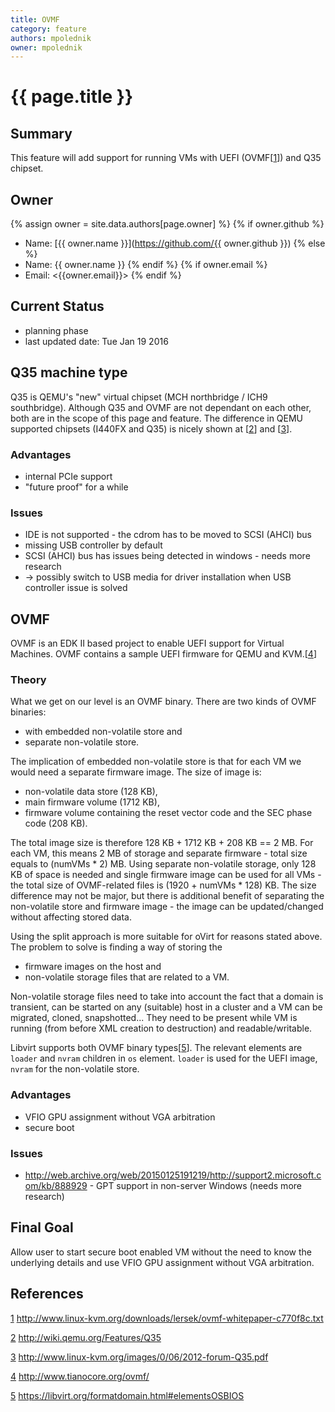 ```yaml
---
title: OVMF
category: feature
authors: mpolednik
owner: mpolednik
---
```


# {{ page.title }}

## Summary

This feature will add support for running VMs with UEFI (OVMF[[1]]) and Q35 chipset.

## Owner

{% assign owner = site.data.authors[page.owner] %}
{% if owner.github %}
* Name: [{{ owner.name }}](https://github.com/{{ owner.github }})
{% else %}
* Name: {{ owner.name }}
{% endif %}
{% if owner.email %}
* Email: <{{owner.email}}>
{% endif %}

## Current Status

*   planning phase
*   last updated date: Tue Jan 19 2016

## Q35 machine type

Q35 is QEMU's "new" virtual chipset (MCH northbridge / ICH9 southbridge).
Although Q35 and OVMF are not dependant on each other, both are in the scope of this page and feature.
The difference in QEMU supported chipsets (I440FX and Q35) is nicely shown at [[2]] and [[3]].

### Advantages

*   internal PCIe support
*   "future proof" for a while

### Issues

*   IDE is not supported - the cdrom has to be moved to SCSI (AHCI) bus
*   missing USB controller by default
*   SCSI (AHCI) bus has issues being detected in windows - needs more research
*   -> possibly switch to USB media for driver installation when USB controller issue is solved

## OVMF

OVMF is an EDK II based project to enable UEFI support for Virtual Machines. OVMF contains a sample UEFI firmware for QEMU and KVM.[[4]]

### Theory

What we get on our level is an OVMF binary. There are two kinds of OVMF binaries:

*   with embedded non-volatile store and
*   separate non-volatile store.

The implication of embedded non-volatile store is that for each VM we would need a separate firmware image. The size of image is:

*   non-volatile data store (128 KB),
*   main firmware volume (1712 KB),
*   firmware volume containing the reset vector code and the SEC phase code (208 KB).

The total image size is therefore 128 KB + 1712 KB + 208 KB == 2 MB. For each VM, this means 2 MB of storage and separate firmware - total size equals to (numVMs \* 2) MB.
Using separate non-volatile storage, only 128 KB of space is needed and single firmware image can be used for all VMs - the total size of OVMF-related files is (1920 + numVMs \* 128) KB.
The size difference may not be major, but there is additional benefit of separating the non-volatile store and firmware image - the image can be updated/changed without affecting stored data.

Using the split approach is more suitable for oVirt for reasons stated above. The problem to solve is finding a way of storing the

*   firmware images on the host and
*   non-volatile storage files that are related to a VM.

Non-volatile storage files need to take into account the fact that a domain is transient, can be started on any (suitable) host in a cluster and a VM can be migrated, cloned, snapshotted...
They need to be present while VM is running (from before XML creation to destruction) and readable/writable.

Libvirt supports both OVMF binary types[[5]]. The relevant elements are `loader` and `nvram` children in `os` element. `loader` is used for the UEFI image, `nvram` for the non-volatile store.

### Advantages

*   VFIO GPU assignment without VGA arbitration
*   secure boot

### Issues

*   <http://web.archive.org/web/20150125191219/http://support2.microsoft.com/kb/888929> - GPT support in non-server Windows (needs more research)

## Final Goal

Allow user to start secure boot enabled VM without the need to know the underlying details and use VFIO GPU assignment without VGA arbitration.

## References

[1] <http://www.linux-kvm.org/downloads/lersek/ovmf-whitepaper-c770f8c.txt>

[1]: <http://www.linux-kvm.org/downloads/lersek/ovmf-whitepaper-c770f8c.txt>

[2] <http://wiki.qemu.org/Features/Q35>

[2]: <http://wiki.qemu.org/Features/Q35>

[3] <http://www.linux-kvm.org/images/0/06/2012-forum-Q35.pdf>

[3]: <http://www.linux-kvm.org/images/0/06/2012-forum-Q35.pdf>

[4] <http://www.tianocore.org/ovmf/>

[4]: <http://www.tianocore.org/ovmf/>

[5] <https://libvirt.org/formatdomain.html#elementsOSBIOS>

[5]: <https://libvirt.org/formatdomain.html#elementsOSBIOS>
